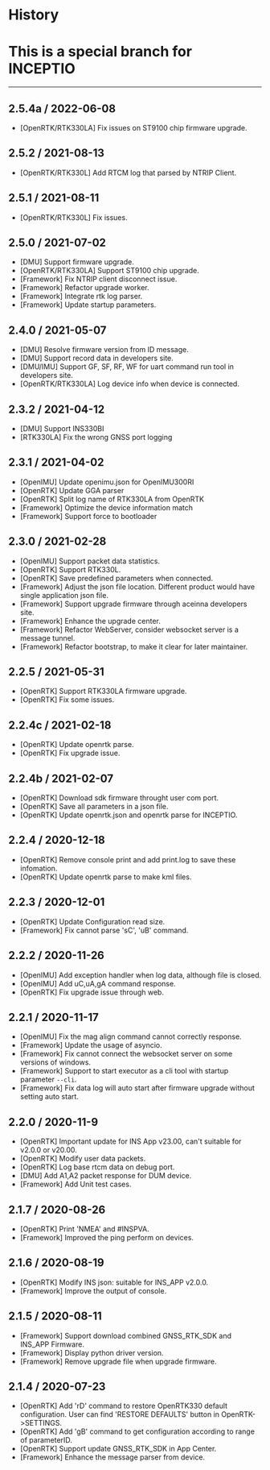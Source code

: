 # History
# This is a special branch for INCEPTIO
---
## 2.5.4a / 2022-06-08
- [OpenRTK/RTK330LA] Fix issues on ST9100 chip firmware upgrade.

## 2.5.2 / 2021-08-13
- [OpenRTK/RTK330L] Add RTCM log that parsed by NTRIP Client.

## 2.5.1 / 2021-08-11
- [OpenRTK/RTK330L] Fix issues.

## 2.5.0 / 2021-07-02
- [DMU] Support firmware upgrade.
- [OpenRTK/RTK330LA] Support ST9100 chip upgrade.
- [Framework] Fix NTRIP client disconnect issue.
- [Framework] Refactor upgrade worker.
- [Framework] Integrate rtk log parser.
- [Framework] Update startup parameters.

## 2.4.0 / 2021-05-07
- [DMU] Resolve firmware version from ID message.
- [DMU] Support record data in developers site.
- [DMU/IMU] Support GF, SF, RF, WF for uart command run tool in developers site.
- [OpenRTK/RTK330LA] Log device info when device is connected.

## 2.3.2 / 2021-04-12
- [DMU] Support INS330BI
- [RTK330LA] Fix the wrong GNSS port logging

## 2.3.1 / 2021-04-02
- [OpenIMU] Update openimu.json for OpenIMU300RI
- [OpenRTK] Update GGA parser
- [OpenRTK] Split log name of RTK330LA from OpenRTK
- [Framework] Optimize the device information match
- [Framework] Support force to bootloader

## 2.3.0 / 2021-02-28
- [OpenIMU] Support packet data statistics.
- [OpenRTK] Support RTK330L.
- [OpenRTK] Save predefined parameters when connected.
- [Framework] Adjust the json file location. Different product would have single application json file.
- [Framework] Support upgrade firmware through aceinna developers site.
- [Framework] Enhance the upgrade center.
- [Framework] Refactor WebServer, consider websocket server is a message tunnel.
- [Framework] Refactor bootstrap, to make it clear for later maintainer.

## 2.2.5 / 2021-05-31 
- [OpenRTK] Support RTK330LA firmware upgrade.
- [OpenRTK] Fix some issues.

## 2.2.4c / 2021-02-18 
- [OpenRTK] Update openrtk parse.
- [OpenRTK] Fix upgrade issue.

## 2.2.4b / 2021-02-07 
- [OpenRTK] Download sdk firmware throught user com port.
- [OpenRTK] Save all parameters in a json file.
- [OpenRTK] Update openrtk.json and openrtk parse for INCEPTIO.

## 2.2.4 / 2020-12-18
- [OpenRTK] Remove console print and add print.log to save these infomation.
- [OpenRTK] Update openrtk parse to make kml files.

## 2.2.3 / 2020-12-01
- [OpenRTK] Update Configuration read size.
- [Framework] Fix cannot parse 'sC', 'uB' command.

## 2.2.2 / 2020-11-26
- [OpenIMU] Add exception handler when log data, although file is closed.
- [OpenIMU] Add uC,uA,gA command response.
- [OpenRTK] Fix upgrade issue through web.

## 2.2.1 / 2020-11-17

- [OpenIMU] Fix the mag align command cannot correctly response.
- [Framework] Update the usage of asyncio.
- [Framework] Fix cannot connect the websocket server on some versions of windows.
- [Framework] Support to start executor as a cli tool with startup parameter `--cli`.
- [Framework] Fix data log will auto start after firmware upgrade without setting auto start.

## 2.2.0 / 2020-11-9

- [OpenRTK] Important update for INS App v23.00, can't suitable for v2.0.0 or v20.00.
- [OpenRTK] Modify user data packets.
- [OpenRTK] Log base rtcm data on debug port.
- [DMU] Add A1,A2 packet response for DUM device.
- [Framework] Add Unit test cases.

## 2.1.7 / 2020-08-26

- [OpenRTK] Print 'NMEA' and #INSPVA.
- [Framework] Improved the ping perform on devices.

## 2.1.6 / 2020-08-19

- [OpenRTK] Modify INS json: suitable for INS_APP v2.0.0.
- [Framework] Improve the output of console.

## 2.1.5 / 2020-08-11

- [Framework] Support download combined GNSS_RTK_SDK and INS_APP Firmware.
- [Framework] Display python driver version.
- [Framework] Remove upgrade file when upgrade firmware.

## 2.1.4 / 2020-07-23

- [OpenRTK] Add 'rD' command to restore OpenRTK330 default configuration.
	User can find 'RESTORE DEFAULTS' button in OpenRTK->SETTINGS.
- [OpenRTK] Add 'gB' command to get configuration according to range of parameterID.
- [OpenRTK] Support update GNSS_RTK_SDK in App Center.
- [Framework] Enhance the message parser from device.

